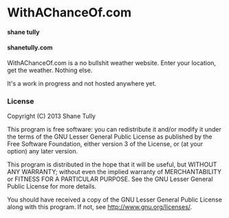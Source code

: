 WithAChanceOf.com
=================

#### shane tully
#### shanetully.com


WithAChanceOf.com is a no bullshit weather website. Enter your location, get the weather. Nothing else.

It's a work in progress and not hosted anywhere yet.


### License

Copyright (C) 2013 Shane Tully

This program is free software: you can redistribute it and/or modify
it under the terms of the GNU Lesser General Public License as published by
the Free Software Foundation, either version 3 of the License, or
(at your option) any later version.

This program is distributed in the hope that it will be useful,
but WITHOUT ANY WARRANTY; without even the implied warranty of
MERCHANTABILITY or FITNESS FOR A PARTICULAR PURPOSE.  See the
GNU Lesser General Public License for more details.

You should have received a copy of the GNU Lesser General Public License
along with this program.  If not, see <http://www.gnu.org/licenses/>.

